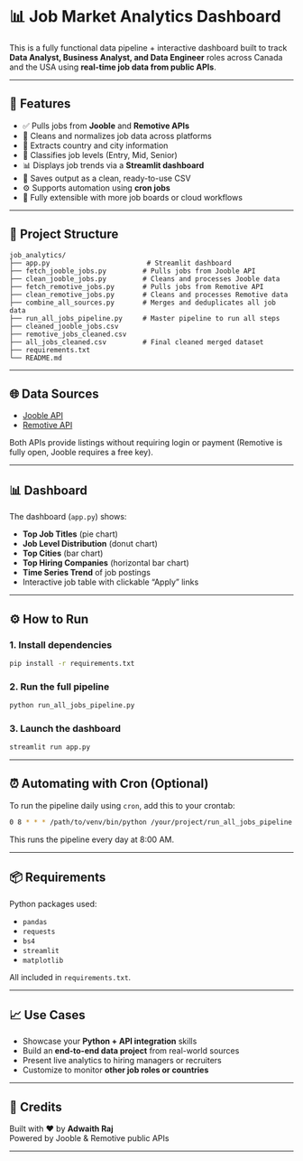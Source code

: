 
# 📊 Job Market Analytics Dashboard

This is a fully functional data pipeline + interactive dashboard built to track **Data Analyst, Business Analyst, and Data Engineer** roles across Canada and the USA using **real-time job data from public APIs**.

---

## 🚀 Features

- ✅ Pulls jobs from **Jooble** and **Remotive APIs**
- 🧼 Cleans and normalizes job data across platforms
- 📍 Extracts country and city information
- 🧠 Classifies job levels (Entry, Mid, Senior)
- 📊 Displays job trends via a **Streamlit dashboard**
- 📁 Saves output as a clean, ready-to-use CSV
- ⚙️ Supports automation using **cron jobs**
- 🔄 Fully extensible with more job boards or cloud workflows

---

## 📁 Project Structure

```
job_analytics/
├── app.py                        # Streamlit dashboard
├── fetch_jooble_jobs.py         # Pulls jobs from Jooble API
├── clean_jooble_jobs.py         # Cleans and processes Jooble data
├── fetch_remotive_jobs.py       # Pulls jobs from Remotive API
├── clean_remotive_jobs.py       # Cleans and processes Remotive data
├── combine_all_sources.py       # Merges and deduplicates all job data
├── run_all_jobs_pipeline.py     # Master pipeline to run all steps
├── cleaned_jooble_jobs.csv
├── remotive_jobs_cleaned.csv
├── all_jobs_cleaned.csv         # Final cleaned merged dataset
├── requirements.txt
└── README.md
```

---

## 🌐 Data Sources

- [Jooble API](https://jooble.org/api/about)
- [Remotive API](https://remotive.io/api/remote-jobs)

Both APIs provide listings without requiring login or payment (Remotive is fully open, Jooble requires a free key).

---

## 📊 Dashboard

The dashboard (`app.py`) shows:

- **Top Job Titles** (pie chart)
- **Job Level Distribution** (donut chart)
- **Top Cities** (bar chart)
- **Top Hiring Companies** (horizontal bar chart)
- **Time Series Trend** of job postings
- Interactive job table with clickable “Apply” links

---

## ⚙️ How to Run

### 1. Install dependencies
```bash
pip install -r requirements.txt
```

### 2. Run the full pipeline
```bash
python run_all_jobs_pipeline.py
```

### 3. Launch the dashboard
```bash
streamlit run app.py
```

---

## ⏰ Automating with Cron (Optional)

To run the pipeline daily using `cron`, add this to your crontab:

```bash
0 8 * * * /path/to/venv/bin/python /your/project/run_all_jobs_pipeline.py >> /your/project/logs/job.log 2>&1
```

This runs the pipeline every day at 8:00 AM.

---

## 📦 Requirements

Python packages used:

- `pandas`
- `requests`
- `bs4`
- `streamlit`
- `matplotlib`

All included in `requirements.txt`.

---

## 📈 Use Cases

- Showcase your **Python + API integration** skills
- Build an **end-to-end data project** from real-world sources
- Present live analytics to hiring managers or recruiters
- Customize to monitor **other job roles or countries**

---

## 🙌 Credits

Built with ❤️ by **Adwaith Raj**  
Powered by Jooble & Remotive public APIs

---
